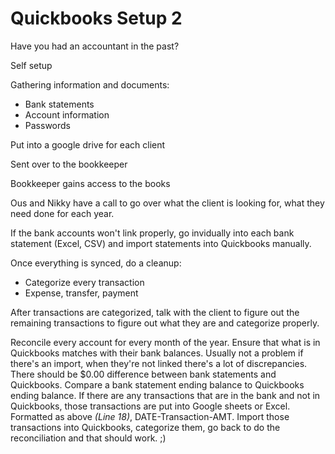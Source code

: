# Quickbooks Setup 2

Have you had an accountant in the past?

Self setup

Gathering information and documents:

* Bank statements
* Account information
* Passwords

Put into a google drive for each client

Sent over to the bookkeeper

Bookkeeper gains access to the books

Ous and Nikky have a call to go over what the client is looking for, what they need done for each year.

If the bank accounts won't link properly, go invidually into each bank statement (Excel, CSV) and import statements into Quickbooks manually.

Once everything is synced, do a cleanup:

* Categorize every transaction
* Expense, transfer, payment

After transactions are categorized, talk with the client to figure out the remaining transactions to figure out what they are and categorize properly.

Reconcile every account for every month of the year. Ensure that what is in Quickbooks matches with their bank balances. Usually not a problem if there's an import, when they're not linked there's a lot of discrepancies. There should be $0.00 difference between bank statements and Quickbooks. Compare a bank statement ending balance to Quickbooks ending balance. If there are any transactions that are in the bank and not in Quickbooks, those transactions are put into Google sheets or Excel. Formatted as above _(Line 18)_, DATE-Transaction-AMT. Import those transactions into Quickbooks, categorize them, go back to do the reconciliation and that should work. ;)

